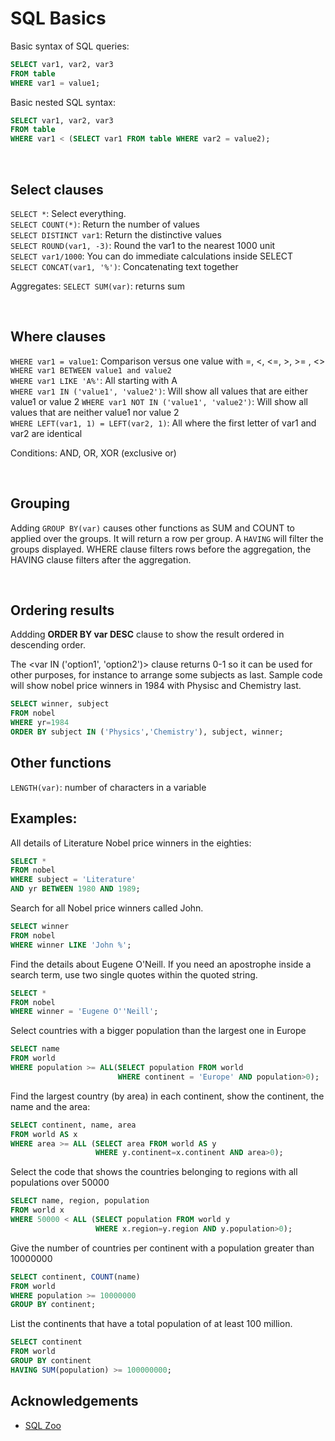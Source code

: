 # SQL Basics

Basic syntax of SQL queries:

```SQL
SELECT var1, var2, var3
FROM table
WHERE var1 = value1;
```

Basic nested SQL syntax:
```SQL
SELECT var1, var2, var3
FROM table
WHERE var1 < (SELECT var1 FROM table WHERE var2 = value2);
```


<br>

## Select clauses
`SELECT *`: Select everything.  
`SELECT COUNT(*)`: Return the number of values  
`SELECT DISTINCT var1`: Return the distinctive values  
`SELECT ROUND(var1, -3)`: Round the var1 to the nearest 1000 unit  
`SELECT var1/1000`: You can do immediate calculations inside SELECT  
`SELECT CONCAT(var1, '%')`: Concatenating text together  

Aggregates:
`SELECT SUM(var)`: returns sum

<br>

## Where clauses

`WHERE var1 = value1`:  Comparison versus one value with =, <, <=, >, >= , <>  
`WHERE var1 BETWEEN value1 and value2`  
`WHERE var1 LIKE 'A%'`:  All starting with A  
`WHERE var1 IN ('value1', 'value2')`: Will show all values that are either value1 or value 2 
`WHERE var1 NOT IN ('value1', 'value2')`: Will show all values that are neither value1 nor value 2  
`WHERE LEFT(var1, 1) = LEFT(var2, 1)`: All where the first letter of var1 and var2 are identical  

Conditions:
AND, OR, XOR (exclusive or)

<br>


## Grouping
Adding `GROUP BY(var)` causes other functions as SUM and COUNT to applied over the groups. It will return a row per group.
A `HAVING` will filter the groups displayed. WHERE clause filters rows before the aggregation, the HAVING clause filters after the aggregation. 



<br>

## Ordering results
Addding **ORDER BY var DESC** clause to show the result ordered in descending order.

The <var IN ('option1', 'option2')> clause returns 0-1 so it can be used for other purposes, for instance to arrange some subjects as last.
Sample code will show nobel price winners in 1984 with Physisc and Chemistry last.
```SQL
SELECT winner, subject
FROM nobel
WHERE yr=1984
ORDER BY subject IN ('Physics','Chemistry'), subject, winner;
```


## Other functions
`LENGTH(var)`: number of characters in a variable





## Examples:
All details of Literature Nobel price winners in the eighties:
```SQL
SELECT *
FROM nobel
WHERE subject = 'Literature' 
AND yr BETWEEN 1980 AND 1989;
```

Search for all Nobel price winners called John.
```SQL
SELECT winner
FROM nobel
WHERE winner LIKE 'John %';
```

Find the details about Eugene O'Neill.
If you need an apostrophe inside a search term, use two single quotes within the quoted string.
```SQL
SELECT *
FROM nobel
WHERE winner = 'Eugene O''Neill';
```

Select countries with a bigger population than the largest one in Europe
```SQL
SELECT name
FROM world
WHERE population >= ALL(SELECT population FROM world
                        WHERE continent = 'Europe' AND population>0);
```


Find the largest country (by area) in each continent, show the continent, the name and the area: 
```SQL
SELECT continent, name, area 
FROM world AS x
WHERE area >= ALL (SELECT area FROM world AS y
                   WHERE y.continent=x.continent AND area>0);
```

Select the code that shows the countries belonging to regions with all populations over 50000 
```SQL
SELECT name, region, population 
FROM world x 
WHERE 50000 < ALL (SELECT population FROM world y 
                   WHERE x.region=y.region AND y.population>0);
```

Give the number of countries per continent with a population greater than 10000000
```SQL
SELECT continent, COUNT(name)
FROM world
WHERE population >= 10000000
GROUP BY continent;
```
List the continents that have a total population of at least 100 million. 
```SQL
SELECT continent
FROM world
GROUP BY continent
HAVING SUM(population) >= 100000000;
```


## Acknowledgements

+ [SQL Zoo](http://sqlzoo.net)
